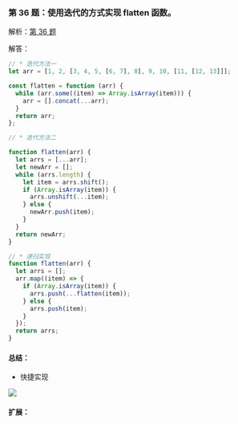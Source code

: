 ### 第 36 题：使用迭代的方式实现 flatten 函数。

解析：[第 36 题](https://github.com/Advanced-Frontend/Daily-Interview-Question/issues/54)

解答：

```javascript
// * 迭代方法一
let arr = [1, 2, [3, 4, 5, [6, 7], 8], 9, 10, [11, [12, 13]]];

const flatten = function (arr) {
  while (arr.some((item) => Array.isArray(item))) {
    arr = [].concat(...arr);
  }
  return arr;
};

// * 迭代方法二

function flatten(arr) {
  let arrs = [...arr];
  let newArr = [];
  while (arrs.length) {
    let item = arrs.shift();
    if (Array.isArray(item)) {
      arrs.unshift(...item);
    } else {
      newArr.push(item);
    }
  }
  return newArr;
}

// * 递归实现
function flatten(arr) {
  let arrs = [];
  arr.map((item) => {
    if (Array.isArray(item)) {
      arrs.push(...flatten(item));
    } else {
      arrs.push(item);
    }
  });
  return arrs;
}
```

#### 总结：

- 快捷实现

![](https://cdn.jsdelivr.net/gh/Orime112/picbed/img/20210128143215.png)

#### 扩展：
